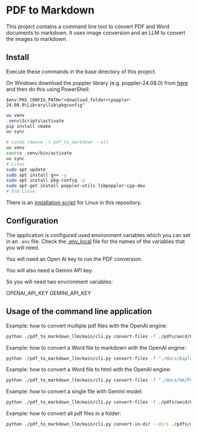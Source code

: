 # PDF to Markdown

This project contains a command line tool to convert PDF and Word documents to markdown. 
It uses image conversion and an LLM to convert the images to markdown.

## Install

Execute these commands in the base directory of this project.

On Windows download the poppler library (e.g. poppler-24.08.0) from [here](https://github.com/oschwartz10612/poppler-windows/releases) and then do this using PowerShell:

```
$env:PKG_CONFIG_PATH="<download_folder>\poppler-24.08.0\Library\lib\pkgconfig"
```

```powershell
uv venv
.venv\Scripts\activate
pip install cmake
uv sync
```

```bash
# conda remove -n pdf_to_markdown --all
uv venv
source .venv/bin/activate
uv sync
# Linux
sudo apt update
sudo apt install g++ -y
sudo apt install pkg-config -y
sudo apt-get install poppler-utils libpoppler-cpp-dev
# End Linux
```

There is an [installation script](./install.sh) for Linux in this repository.

## Configuration

The application is configured used environment variables which you can set in an `.env` file. Check the [.env_local](./.env_local) file for the names of the variables that you will need.

You will need an Open AI key to run the PDF conversion.

You will also need a Gemini API key.

So you will need two environment variables:

OPENAI_API_KEY
GEMINI_API_KEY

## Usage of the command line application

Example: how to convert multiple pdf files with the OpenAI engine:

```bash
python ./pdf_to_markdown_llm/main/cli.py convert-files -f ./pdfs/oecd/002b3a39-en.pdf -f ./pdfs/oecd/ee6587fd-en.pdf
```

Example: how to convert a Word file to markdown with the OpenAI engine:

```bash
python ./pdf_to_markdown_llm/main/cli.py convert-files -f "./docs/Explainability March 2025.docx"
```

Example: how to convert a Word file to html with the OpenAI engine:

```bash
python ./pdf_to_markdown_llm/main/cli.py convert-files -f "./docs/bk/Pour INSCRIPTION en ligne MARCORIGNAN .docx" -t html
```

Example: how to convert a single file with Gemini model:

```bash
python ./pdf_to_markdown_llm/main/cli.py convert-files -f ./pdfs/oecd/002b3a39-en.pdf -e gemini
```

Example: how to convert all pdf files in a folder:

```bash
python ./pdf_to_markdown_llm/main/cli.py convert-in-dir --dirs ./pdfs/oecd
```


